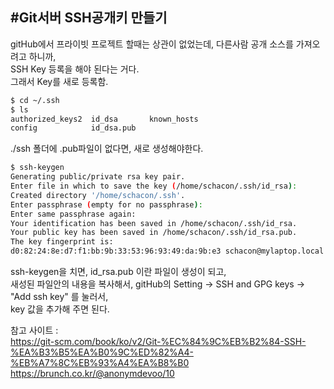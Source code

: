 #Git서버 SSH공개키 만들기   
------------
gitHub에서 프라이빗 프로젝트 할때는 상관이 없었는데, 다른사람 공개 소스를 가져오려고 하니까,    
SSH Key 등록을 해야 된다는 거다.    
그래서 Key를 새로 등록함.   


```bash
$ cd ~/.ssh
$ ls
authorized_keys2  id_dsa       known_hosts
config            id_dsa.pub
```
./ssh 폴더에 .pub파일이 없다면, 새로 생성해야한다.

```bash
$ ssh-keygen
Generating public/private rsa key pair.
Enter file in which to save the key (/home/schacon/.ssh/id_rsa):
Created directory '/home/schacon/.ssh'.
Enter passphrase (empty for no passphrase):
Enter same passphrase again:
Your identification has been saved in /home/schacon/.ssh/id_rsa.
Your public key has been saved in /home/schacon/.ssh/id_rsa.pub.
The key fingerprint is:
d0:82:24:8e:d7:f1:bb:9b:33:53:96:93:49:da:9b:e3 schacon@mylaptop.local
```

ssh-keygen을 치면, id_rsa.pub 이란 파일이 생성이 되고,    
새성된 파일안의 내용을 복사해서, gitHub의 Setting -> SSH and GPG keys -> "Add ssh key" 를 눌러서,   
key 값을 추가해 주면 된다.


참고 사이트 :    
https://git-scm.com/book/ko/v2/Git-%EC%84%9C%EB%B2%84-SSH-%EA%B3%B5%EA%B0%9C%ED%82%A4-%EB%A7%8C%EB%93%A4%EA%B8%B0   
https://brunch.co.kr/@anonymdevoo/10    
